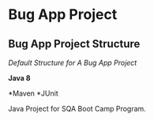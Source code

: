 # Bug App Project
## Bug App Project Structure

*Default Structure for A Bug App Project*


**Java 8**

*Maven
*JUnit

Java Project for SQA Boot Camp Program.

